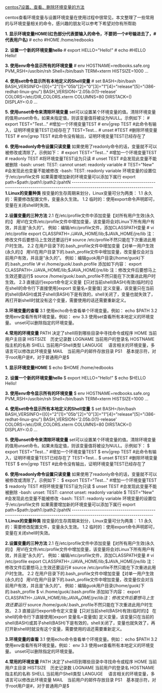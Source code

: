 [centos7设置、查看、删除环境变量的方法](https://www.cnblogs.com/qianzf/p/7082940.html)

centos查看环境变量与设置环境变量在使用过程中很常见，本文整理了一些常用的与环境变量相关的命令，感兴趣的朋友可以参考下希望对你有所帮助

**1. 显示环境变量HOME(红色部分代表要输入的命令，不要把一个#号输进去了，#代表用户名)**
\# echo #HOME
/home/redbooks

**2. 设置一个新的环境变量hello**
\# export HELLO="Hello!"
\# echo #HELLO
Hello!

**3. 使用env命令显示所有的环境变量**
\# env
HOSTNAME=redbooks.safe.org
PVM_RSH=/usr/bin/rsh
Shell=/bin/bash
TERM=xterm
HISTSIZE=1000
...

**4. 使用set命令显示所有本地定义的Shell变量**
\# set
BASH=/bin/bash
BASH_VERSINFO=([0]="2"[1]="05b"[2]="0"[3]="1"[4]="release"[5]="i386-redhat-linux-gnu")
BASH_VERSION='2.05b.0(1)-release'
COLORS=/etc/DIR_COLORS.xterm
COLUMNS=80
DIRSTACK=()
DISPLAY=:0.0
...

**5. 使用unset命令来清除环境变量**
set可以设置某个环境变量的值。清除环境变量的值用unset命令。如果未指定值，则该变量值将被设为NULL。示例如下：
\# export TEST="Test..." #增加一个环境变量TEST
\# env|grep TEST #此命令有输入，证明环境变量TEST已经存在了
TEST=Test...
\# unset #TEST #删除环境变量TEST
\# env|grep TEST #此命令没有输出，证明环境变量TEST已经存在了

**6. 使用readonly命令设置只读变量**
如果使用了readonly命令的话，变量就不可以被修改或清除了。示例如下：
\# export TEST="Test..." #增加一个环境变量TEST
\# readonly TEST #将环境变量TEST设为只读
\# unset TEST #会发现此变量不能被删除
-bash: unset: TEST: cannot unset: readonly variable
\# TEST="New" #会发现此也变量不能被修改
-bash: TEST: readonly variable
环境变量的设置位于/etc/profile文件
如果需要增加新的环境变量可以添加下属行
export path=$path:/path1:/path2:/pahtN
\-----------------------------------------------------------------------------------------------------------------------
**1.Linux的变量种类**
按变量的生存周期来划分，Linux变量可分为两类：
1.1 永久的：需要修改配置文件，变量永久生效。
1.2 临时的：使用export命令声明即可，变量在关闭shell时失效。

**2.设置变量的三种方法**
2.1 在/etc/profile文件中添加变量【对所有用户生效(永久的)】
用VI在文件/etc/profile文件中增加变量，该变量将会对Linux下所有用户有效，并且是“永久的”。
例如：编辑/etc/profile文件，添加CLASSPATH变量
\# vi /etc/profile
export CLASSPATH=./JAVA_HOME/lib;$JAVA_HOME/jre/lib
注：修改文件后要想马上生效还要运行# source /etc/profile不然只能在下次重进此用户时生效。
2.2 在用户目录下的.bash_profile文件中增加变量【对单一用户生效(永久的)】
用VI在用户目录下的.bash_profile文件中增加变量，改变量仅会对当前用户有效，并且是“永久的”。
例如：编辑guok用户目录(/home/guok)下的.bash_profile
\# vi /home/guok/.bash.profile
添加如下内容：
export CLASSPATH=./JAVA_HOME/lib;$JAVA_HOME/jre/lib
注：修改文件后要想马上生效还要运行$ source /home/guok/.bash_profile不然只能在下次重进此用户时生效。
2.3 直接运行export命令定义变量【只对当前shell(BASH)有效(临时的)】
在shell的命令行下直接使用[export 变量名=变量值] 定义变量，该变量只在当前的shell(BASH)或其子shell(BASH)下是有效的，shell关闭了，变量也就失效了，再打开新shell时就没有这个变量，需要使用的话还需要重新定义。

**3.环境变量的查看**
3.1 使用echo命令查看单个环境变量。例如：
echo $PATH
3.2 使用env查看所有环境变量。例如：
env
3.3 使用set查看所有本地定义的环境变量。
unset可以删除指定的环境变量。

**4.常用的环境变量**
PATH 决定了shell将到哪些目录中寻找命令或程序
HOME 当前用户主目录
HISTSIZE　历史记录数
LOGNAME 当前用户的登录名
HOSTNAME　指主机的名称
SHELL 当前用户Shell类型
LANGUGE 　语言相关的环境变量，多语言可以修改此环境变量
MAIL　当前用户的邮件存放目录
PS1　基本提示符，对于root用户是#，对于普通用户是$

**1. 显示环境变量HOME**
$ echo $HOME
/home/redbooks

**2. 设置一个新的环境变量hello**
$ export HELLO="Hello!"
$ echo $HELLO
Hello!

**3. 使用env命令显示所有的环境变量**
$ env
HOSTNAME=redbooks.safe.org
PVM_RSH=/usr/bin/rsh
Shell=/bin/bash
TERM=xterm
HISTSIZE=1000
...

**4. 使用set命令显示所有本地定义的Shell变量**
$ set
BASH=/bin/bash
BASH_VERSINFO=([0]="2"[1]="05b"[2]="0"[3]="1"[4]="release"[5]="i386-redhat-linux-gnu")
BASH_VERSION='2.05b.0(1)-release'
COLORS=/etc/DIR_COLORS.xterm
COLUMNS=80
DIRSTACK=()
DISPLAY=:0.0
...

**5. 使用unset命令来清除环境变量**
set可以设置某个环境变量的值。清除环境变量的值用unset命令。如果未指定值，则该变量值将被设为NULL。示例如下：
$ export TEST="Test..." #增加一个环境变量TEST
$ env|grep TEST #此命令有输入，证明环境变量TEST已经存在了
TEST=Test...
$ unset $TEST #删除环境变量TEST
$ env|grep TEST #此命令没有输出，证明环境变量TEST已经存在了

**6. 使用readonly命令设置只读变量**
如果使用了readonly命令的话，变量就不可以被修改或清除了。示例如下：
$ export TEST="Test..." #增加一个环境变量TEST
$ readonly TEST #将环境变量TEST设为只读
$ unset TEST #会发现此变量不能被删除
-bash: unset: TEST: cannot unset: readonly variable
$ TEST="New" #会发现此也变量不能被修改
-bash: TEST: readonly variable
环境变量的设置位于/etc/profile文件
如果需要增加新的环境变量可以添加下属行
export path=$path:/path1:/path2:/pahtN
\-----------------------------------------------------------------------------------------------------------------------
**1.Linux的变量种类**
按变量的生存周期来划分，Linux变量可分为两类：
1.1 永久的：需要修改配置文件，变量永久生效。
1.2 临时的：使用export命令声明即可，变量在关闭shell时失效。

**2.设置变量的三种方法**
2.1 在/etc/profile文件中添加变量【对所有用户生效(永久的)】
用VI在文件/etc/profile文件中增加变量，该变量将会对Linux下所有用户有效，并且是“永久的”。
例如：编辑/etc/profile文件，添加CLASSPATH变量
\# vi /etc/profile
export CLASSPATH=./JAVA_HOME/lib;$JAVA_HOME/jre/lib
注：修改文件后要想马上生效还要运行# source /etc/profile不然只能在下次重进此用户时生效。
2.2 在用户目录下的.bash_profile文件中增加变量【对单一用户生效(永久的)】
用VI在用户目录下的.bash_profile文件中增加变量，改变量仅会对当前用户有效，并且是“永久的”。
例如：编辑guok用户目录(/home/guok)下的.bash_profile
$ vi /home/guok/.bash.profile
添加如下内容：
export CLASSPATH=./JAVA_HOME/lib;$JAVA_HOME/jre/lib
注：修改文件后要想马上生效还要运行$ source /home/guok/.bash_profile不然只能在下次重进此用户时生效。
2.3 直接运行export命令定义变量【只对当前shell(BASH)有效(临时的)】
在shell的命令行下直接使用[export 变量名=变量值] 定义变量，该变量只在当前的shell(BASH)或其子shell(BASH)下是有效的，shell关闭了，变量也就失效了，再打开新shell时就没有这个变量，需要使用的话还需要重新定义。

**3.环境变量的查看**
3.1 使用echo命令查看单个环境变量。例如：
echo $PATH
3.2 使用env查看所有环境变量。例如：
env
3.3 使用set查看所有本地定义的环境变量。
unset可以删除指定的环境变量。

**4.常用的环境变量**
PATH 决定了shell将到哪些目录中寻找命令或程序
HOME 当前用户主目录
HISTSIZE　历史记录数
LOGNAME 当前用户的登录名
HOSTNAME　指主机的名称
SHELL 当前用户Shell类型
LANGUGE 　语言相关的环境变量，多语言可以修改此环境变量
MAIL　当前用户的邮件存放目录
PS1　基本提示符，对于root用户是#，对于普通用户是$